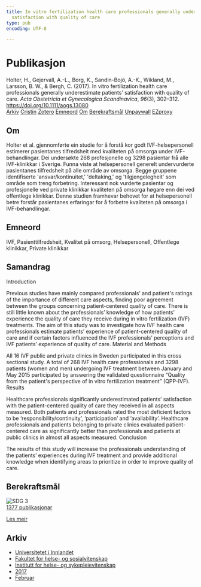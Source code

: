 ```yaml
---
title: In vitro fertilization health care professionals generally underestimate patients’
  satisfaction with quality of care
type: pub
encoding: UTF-8

---
```

<h1>Publikasjon</h1>
<article id="csl-bib-container-TG2LXHZL" class="csl-bib-container">
  <div class="csl-bib-body"> <div class="csl-entry">Holter, H., Gejervall, A.-L., Borg, K., Sandin-Bojö, A.-K., Wikland, M., Larsson, B. W., &#38; Bergh, C. (2017). In vitro fertilization health care professionals generally underestimate patients’ satisfaction with quality of care. <i>Acta Obstetricia et Gynecologica Scandinavica</i>, <i>96</i>(3), 302–312. <a href="https://doi.org/10.1111/aogs.13080">https://doi.org/10.1111/aogs.13080</a></div> </div>
  <div class="csl-bib-buttons">
    <a href="#taxonomy-article-TG2LXHZL" alt="archive" class="csl-bib-button">Arkiv</a>
    <a href="https://app.cristin.no/results/show.jsf?id=1446232" alt="Cristin" class="csl-bib-button">Cristin</a>
    <a href="http://zotero.org/groups/5881554/items/TG2LXHZL" alt="Zotero" class="csl-bib-button">Zotero</a>
    <a href="#keywords-article-TG2LXHZL" alt="keywords" class="csl-bib-button">Emneord</a>
    <a href="#about-article-TG2LXHZL" alt="about_pub" class="csl-bib-button">Om</a>
    <a href="#sdg-article-TG2LXHZL" alt="sdg" class="csl-bib-button">Berekraftsmål</a>
    <a href="https://onlinelibrary.wiley.com/doi/pdfdirect/10.1111/aogs.13080" alt="Unpaywall" class="csl-bib-button">Unpaywall</a>
    <a href="https://onlinelibrary.wiley.com/doi/pdfdirect/10.1111/aogs.13080" alt="EZproxy" class="csl-bib-button">EZproxy</a>
  </div>
  <div id="csl-bib-meta-container-TG2LXHZL"></div>
</article>
<div id="csl-bib-meta-TG2LXHZL" class="csl-bib-meta">
  <article id="about-article-TG2LXHZL" class="about_pub-article">
    <h1>Om</h1>
    Holter et al. gjennomførte ein studie for å forstå kor godt IVF-helsepersonell estimerer pasientanes tilfredsheit med kvaliteten på omsorga under IVF-behandlingar. Dei undersøkte 268 profesjonelle og 3298 pasientar frå alle IVF-klinikkar i Sverige. Funna viste at helsepersonell generelt undervurderte pasientanes tilfredsheit på alle område av omsorga. Begge gruppene identifiserte 'ansvar/kontinuitet,' 'deltaking,' og 'tilgjengelegheit' som område som treng forbetring. Interessant nok vurderte pasientar og profesjonelle ved private klinikkar kvaliteten på omsorga høgare enn dei ved offentlege klinikkar. Denne studien framhevar behovet for at helsepersonell betre forstår pasientanes erfaringar for å forbetre kvaliteten på omsorga i IVF-behandlingar.
  </article>
  <article id="keywords-article-TG2LXHZL" class="keywords-article">
    <h1>Emneord</h1>
    IVF, Pasienttilfredsheit, Kvalitet på omsorg, Helsepersonell, Offentlege klinikkar, Private klinikkar
  </article>
  <article id="abstract-article-TG2LXHZL" class="abstract-article">
    <h1>Samandrag</h1>
    Introduction 
 
Previous studies have mainly compared professionals’ and patient's ratings of the importance of different care aspects, finding poor agreement between the groups concerning patient-centered quality of care. There is still little known about the professionals’ knowledge of how patients’ experience the quality of care they receive during in vitro fertilization (IVF) treatments. The aim of this study was to investigate how IVF health care professionals estimate patients’ experience of patient-centered quality of care and if certain factors influenced the IVF professionals’ perceptions and IVF patients’ experience of quality of care. 
Material and Methods 
 
All 16 IVF public and private clinics in Sweden participated in this cross sectional study. A total of 268 IVF health care professionals and 3298 patients (women and men) undergoing IVF treatment between January and May 2015 participated by answering the validated questionnaire “Quality from the patient's perspective of in vitro fertilization treatment” (QPP-IVF). 
Results 
 
Healthcare professionals significantly underestimated patients’ satisfaction with the patient-centered quality of care they received in all aspects measured. Both patients and professionals rated the most deficient factors to be ‘responsibility/continuity’, ‘participation’ and ‘availability’. Healthcare professionals and patients belonging to private clinics evaluated patient-centered care as significantly better than professionals and patients at public clinics in almost all aspects measured. 
Conclusion 
 
The results of this study will increase the professionals understanding of the patients’ experiences during IVF treatment and provide additional knowledge when identifying areas to prioritize in order to improve quality of care.
  </article>
  <article id="sdg-article-TG2LXHZL" class="sdg-article">
    <h1>Berekraftsmål</h1>
    <div class="sdg-container"><div id="sdg3" class="sdg">
        <img src="{{< params subfolder >}}images/sdg/sdg03_nn.png" class="image" alt="SDG 3">
        <div class="sdg-overlay">
          <a href="{{< params subfolder >}}nn/archive/?sdg=3#archive" class="sdg-publication-count"><span>1377</span> publikasjonar</a>
          <p><a href="https://fn.no/om-fn/fns-baerekraftsmaal/god-helse-og-livskvalitet?lang=nno-NO" class="sdg-read-more">Les meir</a></p>
        </div>
      </div></div>
  </article>
  <article id="taxonomy-article-TG2LXHZL" class="taxonomy-article">
    <h1>Arkiv</h1>
    <ul>
      <li><a href="{{< params subfolder >}}nn/archive/?key=3DCRN523">Universitetet i Innlandet</a></li>
      <li><a href="{{< params subfolder >}}nn/archive/?key=IDKFS3MX">Fakultet for helse- og sosialvitenskap</a></li>
      <li><a href="{{< params subfolder >}}nn/archive/?key=GTV4ECMZ">Institutt for helse- og sykepleievitenskap</a></li>
      <li><a href="{{< params subfolder >}}nn/archive/?key=QV2QKSDS">2017</a></li>
      <li><a href="{{< params subfolder >}}nn/archive/?key=5A9AKSDK">Februar</a></li>
    </ul>
  </article>
</div>
